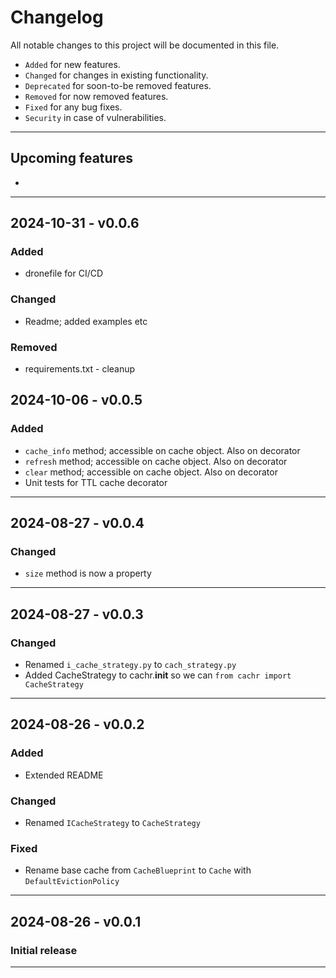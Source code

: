 # Changelog
All notable changes to this project will be documented in this file.
 - `Added` for new features.
 - `Changed` for changes in existing functionality.
 - `Deprecated` for soon-to-be removed features.
 - `Removed` for now removed features.
 - `Fixed` for any bug fixes.
 - `Security` in case of vulnerabilities.
<hr>
 

## Upcoming features
- <br>
<hr>

## 2024-10-31 - v0.0.6
### Added
- dronefile for CI/CD
### Changed
- Readme; added examples etc
### Removed
- requirements.txt - cleanup


## 2024-10-06 - v0.0.5
### Added
- `cache_info` method; accessible on cache object. Also on decorator 
- `refresh` method; accessible on cache object. Also on decorator 
- `clear` method; accessible on cache object. Also on decorator
- Unit tests for TTL cache decorator
<hr>

## 2024-08-27 - v0.0.4
### Changed
- `size` method is now a property 
<hr>

## 2024-08-27 - v0.0.3
### Changed
- Renamed `i_cache_strategy.py` to `cach_strategy.py` 
- Added CacheStrategy to cachr.__init__ so we can `from cachr import CacheStrategy` 
<hr>


## 2024-08-26 - v0.0.2
### Added
- Extended README
### Changed
- Renamed `ICacheStrategy` to `CacheStrategy` 
### Fixed
- Rename base cache from `CacheBlueprint` to `Cache` with `DefaultEvictionPolicy`
<hr>

## 2024-08-26 - v0.0.1
### Initial release 
<hr>
